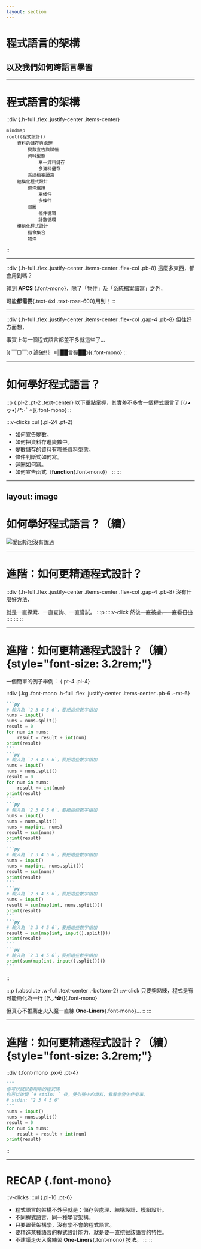 ```yaml
---
layout: section
---
```


# 程式語言的架構

## 以及我們如何跨語言學習

---

# 程式語言的架構

::div {.h-full .flex .justify-center .items-center}
```mermaid {scale: 0.9}
mindmap
root((程式設計))
    資料的儲存與處理
        變數宣告與賦值
        資料型態
            單一資料儲存
            多資料儲存
        系統檔案讀寫
    結構化程式設計
        條件選擇
            單條件
            多條件
        迴圈
            條件循環
            計數循環
    模組化程式設計
        指令集合
        物件
```
::

---

::div {.h-full .flex .justify-center .items-center .flex-col .pb-8}
這麼多東西，都會用到嗎？

碰到 **APCS** {.font-mono}，除了「物件」及「系統檔案讀寫」之外，

可能**都需要**{.text-4xl .text-rose-600}用到！
::

---

::div {.h-full .flex .justify-center .items-center .flex-col .gap-4 .pb-8}
但往好方面想，

事實上每一個程式語言都差不多就這些了... 

[( ￣□￣)σ 論破!! ︴≡║██言彈██》]{.font-mono}
::

---

# 如何學好程式語言？

::p {.pl-2 .pt-2 .text-center}
以下重點掌握，其實差不多會一個程式語言了 [(ﾉ◕ヮ◕)ﾉ*:･ﾟ✧]{.font-mono}
::

:::v-clicks
::ul {.pl-24 .pt-2}
* 如何宣告變數。
* 如何把資料存進變數中。
* 變數儲存的資料有哪些資料型態。
* 條件判斷式如何寫。
* 迴圈如何寫。
* 如何宣告函式（**function**{.font-mono}）
::
:::

---
layout: image
---

# 如何學好程式語言？（續）

![愛因斯坦沒有說過](/einstein-not-said.png)

---

# 進階：如何更精通程式設計？

::div {.h-full .flex .justify-center .items-center .flex-col .gap-4 .pb-8}
沒有什麼好方法，

就是一直探索、一直查詢、一直嘗試。
:::p
::::v-click
然後~~一直被虐、一直看日出~~
::::
:::
::

---

# 進階：如何更精通程式設計？（續）{style="font-size: 3.2rem;"}

一個簡單的例子舉例： {.pt-4 .pl-4}

::div {.kg .font-mono .h-full .flex .justify-center .items-center .pb-6 .-mt-6}
````md magic-move
```py
# 輸入為 `2 3 4 5 6`，要把這些數字相加
nums = input()
nums = nums.split()
result = 0
for num in nums:
    result = result + int(num)
print(result)
```
```py
# 輸入為 `2 3 4 5 6`，要把這些數字相加
nums = input()
nums = nums.split()
result = 0
for num in nums:
    result += int(num)
print(result)
```
```py
# 輸入為 `2 3 4 5 6`，要把這些數字相加
nums = input()
nums = nums.split()
nums = map(int, nums)
result = sum(nums)
print(result)
```
```py
# 輸入為 `2 3 4 5 6`，要把這些數字相加
nums = input()
nums = map(int, nums.split())
result = sum(nums)
print(result)
```
```py
# 輸入為 `2 3 4 5 6`，要把這些數字相加
nums = input()
result = sum(map(int, nums.split()))
print(result)
```
```py
# 輸入為 `2 3 4 5 6`，要把這些數字相加
result = sum(map(int, input().split()))
print(result)
```
```py
# 輸入為 `2 3 4 5 6`，要把這些數字相加
print(sum(map(int, input().split())))
```
````
::

<style scoped>
.kg * {
    font-size: 1.4rem;
    line-height: 2rem;
}
</style>

:::p {.absolute .w-full .text-center .-bottom-2}
::v-click
只要夠熟練，程式是有可能簡化為一行 [(❛◡❛✿)]{.font-mono}

但真心不推薦走火入魔一直練 **One-Liners**{.font-mono}...
::
:::

---

# 進階：如何更精通程式設計？（續）{style="font-size: 3.2rem;"}

::div {.font-mono .px-6 .pt-4}
```py {monaco-run} {autorun: false, height: '16rem', lineNumbers: 'on', editorOptions: { fontSize: 14 }}
"""
你可以試試看剛剛的程式碼
你可以改變 `# stdin: ` 後，雙引號中的資料，看看會發生什麼事。
# stdin: "2 3 4 5 6"
"""
nums = input()
nums = nums.split()
result = 0
for num in nums:
    result = result + int(num)
print(result)
```
::

---

# RECAP {.font-mono}

::v-clicks
:::ul {.pl-16 .pt-6}
* 程式語言的架構不外乎就是：儲存與處理、結構設計、模組設計。
* 不同程式語言，同一種學習架構。
* 只要跟著架構學，沒有學不會的程式語言。
* 要精進某種語言的程式設計能力，就是要一直挖掘該語言的特性。
* 不建議走火入魔練習 **One-Liners**{.font-mono} 技法。
:::
::